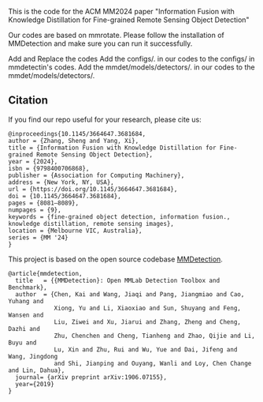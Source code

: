 This is the code for the ACM MM2024 paper "Information Fusion with Knowledge Distillation for Fine-grained Remote Sensing Object Detection"

Our codes are based on mmrotate. Please follow the installation of MMDetection and make sure you can run it successfully.

Add and Replace the codes Add the configs/. in our codes to the configs/ in mmdetectin's codes. Add the mmdet/models/detectors/. in our codes to the mmdet/models/detectors/.

## Citation

If you find our repo useful for your research, please cite us:

```
@inproceedings{10.1145/3664647.3681684,
author = {Zhang, Sheng and Yang, Xi},
title = {Information Fusion with Knowledge Distillation for Fine-grained Remote Sensing Object Detection},
year = {2024},
isbn = {9798400706868},
publisher = {Association for Computing Machinery},
address = {New York, NY, USA},
url = {https://doi.org/10.1145/3664647.3681684},
doi = {10.1145/3664647.3681684},
pages = {8081–8089},
numpages = {9},
keywords = {fine-grained object detection, information fusion., knowledge distillation, remote sensing images},
location = {Melbourne VIC, Australia},
series = {MM '24}
}
```

This project is based on the open source codebase [MMDetection]((https://github.com/open-mmlab/MMDetection)).
```
@article{mmdetection,
  title   = {{MMDetection}: Open MMLab Detection Toolbox and Benchmark},
  author  = {Chen, Kai and Wang, Jiaqi and Pang, Jiangmiao and Cao, Yuhang and
             Xiong, Yu and Li, Xiaoxiao and Sun, Shuyang and Feng, Wansen and
             Liu, Ziwei and Xu, Jiarui and Zhang, Zheng and Cheng, Dazhi and
             Zhu, Chenchen and Cheng, Tianheng and Zhao, Qijie and Li, Buyu and
             Lu, Xin and Zhu, Rui and Wu, Yue and Dai, Jifeng and Wang, Jingdong
             and Shi, Jianping and Ouyang, Wanli and Loy, Chen Change and Lin, Dahua},
  journal= {arXiv preprint arXiv:1906.07155},
  year={2019}
}
```
